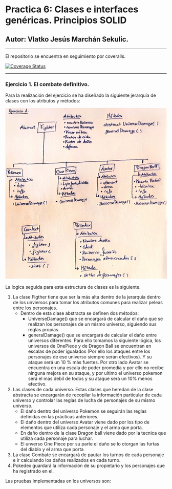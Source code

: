 # Practica 6: Clases e interfaces genéricas. Principios SOLID
## Autor: Vlatko Jesús Marchán Sekulic.

---
El repositorio se encuentra en seguimiento por coveralls.

[![Coverage Status](https://coveralls.io/repos/github/ULL-ESIT-INF-DSI-2122/ull-esit-inf-dsi-21-22-prct06-generics-solid-alu0101321141.github.io/badge.svg?branch=main)](https://coveralls.io/github/ULL-ESIT-INF-DSI-2122/ull-esit-inf-dsi-21-22-prct06-generics-solid-alu0101321141.github.io?branch=main)

---

### Ejercicio 1. El combate definitivo.

Para la realización del ejercicio se ha diseñado la siguiente jerarquía de clases con los atributos y métodos:

![imagen1](img/imagen1.png)

La logica seguida para esta estructura de clases es la siguiente. 

1. La clase Figther tiene que ser la más alta dentro de la jerarquía dentro de los unviersos para tomar los atributos comunes para realizar peleas entre los personajes.
    * Dentro de esta clase abstracta se definen dos métodos:
      * UniverseDamage() que se encargará de calcular el daño que se realizan los personajes de un mismo universo, siguiendo sus reglas propias.
      * generalDamage() que se encargará de calcular el daño entre universos diferentes. Para ello tomamos la siguiente lógica, los universos de OnePiece y de Dragon Ball se encuentran en escalas de poder igualados (Por ello los ataques entre los personajes de ese universo siempre serán efectivos). Y su ataque será un 10 % más fuertes. Por otro lado Avatar se encuentra en una escala de poder promedia y por ello no recibe ninguna mejora en su ataque, y por ultimo el universo pokemon será el más debil de todos y su ataque será un 10% menos efectivo.
2. Las clases de cada universo. Estas clases que heredan de la clase abstracta se encargarán de recopilar la información particular de cada universo y controlar las reglas de lucha de personajes de su mismo universo.
    * El daño dentro del universo Pokemon se seguirán las reglas definidas en las prácticas anteriores.
    * El daño dentro del universo Avatar viene dado por los tipo de elementos que utiliza cada personaje y el arma que porta.
    * En daño dentro de la clase Dragon ball viene dado por la tecnica que utiliza cada personaje para luchar.
    * El unverso One Piece por su parte el daño se lo otorgan las furtas del diablo y el arma que porta
3. La clase Combate se encargará de pautar los turnos de cada personaje e ir calculando los daños realizados en cada turno.
4. Pokedex guardará la información de su propietario y los personajes que ha registrado en el.

Las pruebas implementadas en los universos son:

```typescript

```

